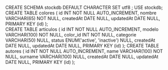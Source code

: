 CREATE SCHEMA stockdb DEFAULT CHARACTER SET utf8 ;
 USE stockdb;
  CREATE TABLE colores (
    id INT NOT NULL AUTO_INCREMENT,
    nombre VARCHAR(65) NOT NULL,
    createdAt DATE NULL,
    updatedAt DATE NULL,
    PRIMARY KEY (id) 
    );   
  CREATE TABLE articulos (
    id INT NOT NULL AUTO_INCREMENT,
    modelo VARCHAR(100) NOT NULL,
    color_id INT NOT NULL,
    categorie VARCHAR(50) NULL,
    status ENUM('active', 'inactive') NULL,
    createdAt DATE NULL, updatedAt DATE NULL,
    PRIMARY KEY (id)
    );
  CREATE TABLE autores (
    id INT NOT NULL AUTO_INCREMENT,
    name VARCHAR(100) NOT NULL,
    surname VARCHAR(100) NULL,
    createdAt DATE NULL,
    updatedAt DATE NULL,
    PRIMARY KEY (id) 
    );